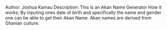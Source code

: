 Author: Joshua Kamau
Description: This is an Akan Name Generator
How it works;
  By inputing ones date of birth and specifically the name and gender one can be
  able to get their Akan Name.
  Akan names are derived from Ghanian culture.
